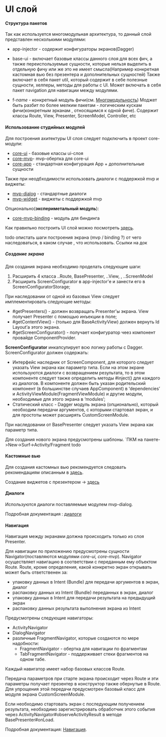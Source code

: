 # UI слой
#### Структура пакетов

Так как используется многомодульная архитектура, то данный слой представлен несколькими модулями:
* app-injector - содержит конфигураторы экранов(Dagger)

* base-ui - включает базовые классы данного слоя для всех фич, а также переиспользуемые сущности,
которые нельзя выделить в отдельную фичу или же это не имеет смысла(Например конкретная кастомная вью без презентера и дополнительных сущностей)
Также включает в себя пакет util, который содержит в себе полезные сущности, хелперы, методы для работы с UI.
Может включать в себя пакет navigation для навигации между модулями.

* f-*name* - конкретный модуль фичи(см. [Многомодульность](arch.md))
Моджет быть разбит по более мелким пакетам - логическим кускам фичи(конкретным эрканам , относящимся к одной фиче).
Содержит классы Route, View, Presenter, ScreenModel, Controller, etc


#### Иcпользование студийных модулей
Для построения ахитектуры UI слоя следует подключить в проект core-модули:
- [core-ui](../core-ui/README.md)  - базовые классы ui-слоя
- [core-mvp](../core-mvp/README.md)- mvp-обертка для core-ui
- [core-app](../core-app/README.md) - стандартная конфигурация App + дополнительные сущности

Также при неодбходимости использовать диалоги с поддержкой mvp и виджеты:
- [mvp-dialog](../mvp-dialog/README.md) - стандартные диалоги
- [mvp-widget](../mvp-widget/README.md) - виджеты с поддержкой mvp

Опционально(**экспериметальный модуль**):
- [core-mvp-binding](../core-mvp-binding/README.md) - модуль для биндинга

Как правильно построить UI слой можно посмотреть [здесь](../core-mvp/docs/usage.md).

todo опистать шаги построения экрана (mvp / binding ?)
от чего наследоваться, в каком случае ,
что использовать. Ссылки на док

##### Создание экрана
Для создания экрана необходимо проделать следующие шаги:
1. Расширить 4 класса ..Route, BasePresenter, ..View, , ..ScreenModel
1. Расширить ScreenConfigurator в app-injector'е и занести его в ScreenConfiguratorStorage;

При наследовании от одной из базовых View следует имплементировать следующие методы:
* #getPresenters() - должен возвращать Presenter'ы экрана. View получает Presenter с помощью инъекции в поле;
* #getContentView() - (только для BaseActivityView) должен вернуть Id Layout’а этого экрана.
* #getScreenConfigurator() - получает конфигуратор чеез компонент провайде ComponentProvider.

**ScreenConfigurator** инкапсулирует всю логику работы с Dagger.
ScreenConfigurator должен содержать:
* Интерфейс наследник от ScreenComponent,
для которого следует указать View экрана как параметр типа.
Если на этом экране используются диалоги с возвращением результата,
то в этом компоненте следует также определить методы #inject() для каждого из диалогов.
В компоненте должен быть указан родительский компонент
(в большинстве случаев AppComponent) в ‘dependencies’ и
ActivityViewModule(FragmentViewModule) и другие модули,
необходимые для этого экрана в ‘modules’;
* Статический класс - Dagger модуль экрана (опционально),
который необходим передачи аргументов, с которыми стартовал экран,
и для простоты может расширять CustomScreenModule.

При наследовании от BasePresenter следует указать View экрана как параметр типа.

Для создания нового экрана предусмотрены шаблоны.
`ПКМ на пакете->New->Surf->Activity/Fragment todo

#### Кастомные вью

Для создания кастомных вью рекомендуется следовать рекомендациям описанным в
[здесь](https://docs.google.com/document/d/1Scu3QXgpVLNpTLOP6nwTnBNWXRQueMiHukfAip_ZLP0/edit#heading=h.ah2nz5eiite7).

Создание виджетов с презентером -> [здесь](../mvp-widget/README.md)

#### Диалоги
Используются диалоги поставляемые модулем mvp-dialog.

Подробная документация : [диалоги](../mvp-dialog/README.md)

#### Навигация

Навигация между экранами должна происходить только из слоя Presenter.

Для навигации по приложению предусмотрены сущности Navigator(поставляются модулями *core-ui, core-mvp*).
Navigator осуществляет навигацию в соответствии с переданным ему объектом Route.
Route, кроме определения, какой конкретно экран открывать может быть ответственен за:
-  упаковку данных в Intent (Bundle) для передачи аргументов в экран, диалог
-  распаковку данных из Intent (Bundle) переданных в экран, диалог
-  упаковку данных в Intent для передачи результата на предыдущий экран
-  распаковку данных результата выполнения экрана из Intent

Предусмотрены следующие навигаторы:
* ActivityNavigator
* DialogNavigator
* различные FragmentNavigator, которые создаются по мере надобности:
   * FragmentNavigator - обертка для навигации по фрагментам
   * TabFragmentNavigator - поддерживает стеки фрагментов на одном табе.

Каждый навигатор имеет набор базовых классов Route.

Передача параметров при старте экрана происходит через Route
и эти параметры получает презентер в конструктор также обернутые в Route.
Для упрощения этой передачи предусмотрен базовый класс для модуля экрана CustomScreenModule.

Если необходимо стартовать экран с последующим получением результата,
необходимо зарегистрировать обработчик этого события через
АctivityNavigator#observeActivityResult в методе BasePresenter#onLoad.

Подробная документация: [Навигация](../core-ui/README.md).


